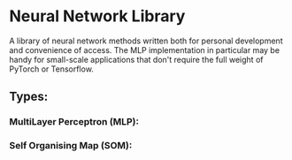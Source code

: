 # Neural Network Library
A library of neural network methods written both for personal development and convenience of access. The MLP 
implementation in particular may be handy for small-scale applications that don't require the full weight of PyTorch or 
Tensorflow. 

## Types:
### MultiLayer Perceptron (MLP):

### Self Organising Map (SOM):

